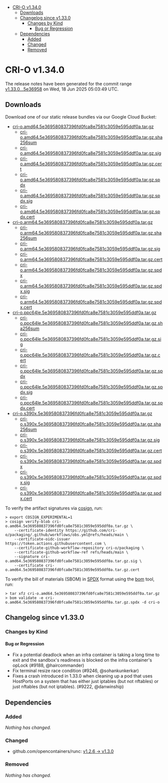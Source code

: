 - [CRI-O v1.34.0](#cri-o-v1340)
  - [Downloads](#downloads)
  - [Changelog since v1.33.0](#changelog-since-v1330)
    - [Changes by Kind](#changes-by-kind)
      - [Bug or Regression](#bug-or-regression)
  - [Dependencies](#dependencies)
    - [Added](#added)
    - [Changed](#changed)
    - [Removed](#removed)

# CRI-O v1.34.0

The release notes have been generated for the commit range
[v1.33.0...5e36958](https://github.com/cri-o/cri-o/compare/v1.33.0...v1.34.0) on Wed, 18 Jun 2025 05:03:49 UTC.

## Downloads

Download one of our static release bundles via our Google Cloud Bucket:

- [cri-o.amd64.5e369580837396fd0fca8e7581c3059e595ddf0a.tar.gz](https://storage.googleapis.com/cri-o/artifacts/cri-o.amd64.5e369580837396fd0fca8e7581c3059e595ddf0a.tar.gz)
  - [cri-o.amd64.5e369580837396fd0fca8e7581c3059e595ddf0a.tar.gz.sha256sum](https://storage.googleapis.com/cri-o/artifacts/cri-o.amd64.5e369580837396fd0fca8e7581c3059e595ddf0a.tar.gz.sha256sum)
  - [cri-o.amd64.5e369580837396fd0fca8e7581c3059e595ddf0a.tar.gz.sig](https://storage.googleapis.com/cri-o/artifacts/cri-o.amd64.5e369580837396fd0fca8e7581c3059e595ddf0a.tar.gz.sig)
  - [cri-o.amd64.5e369580837396fd0fca8e7581c3059e595ddf0a.tar.gz.cert](https://storage.googleapis.com/cri-o/artifacts/cri-o.amd64.5e369580837396fd0fca8e7581c3059e595ddf0a.tar.gz.cert)
  - [cri-o.amd64.5e369580837396fd0fca8e7581c3059e595ddf0a.tar.gz.spdx](https://storage.googleapis.com/cri-o/artifacts/cri-o.amd64.5e369580837396fd0fca8e7581c3059e595ddf0a.tar.gz.spdx)
  - [cri-o.amd64.5e369580837396fd0fca8e7581c3059e595ddf0a.tar.gz.spdx.sig](https://storage.googleapis.com/cri-o/artifacts/cri-o.amd64.5e369580837396fd0fca8e7581c3059e595ddf0a.tar.gz.spdx.sig)
  - [cri-o.amd64.5e369580837396fd0fca8e7581c3059e595ddf0a.tar.gz.spdx.cert](https://storage.googleapis.com/cri-o/artifacts/cri-o.amd64.5e369580837396fd0fca8e7581c3059e595ddf0a.tar.gz.spdx.cert)
- [cri-o.arm64.5e369580837396fd0fca8e7581c3059e595ddf0a.tar.gz](https://storage.googleapis.com/cri-o/artifacts/cri-o.arm64.5e369580837396fd0fca8e7581c3059e595ddf0a.tar.gz)
  - [cri-o.arm64.5e369580837396fd0fca8e7581c3059e595ddf0a.tar.gz.sha256sum](https://storage.googleapis.com/cri-o/artifacts/cri-o.arm64.5e369580837396fd0fca8e7581c3059e595ddf0a.tar.gz.sha256sum)
  - [cri-o.arm64.5e369580837396fd0fca8e7581c3059e595ddf0a.tar.gz.sig](https://storage.googleapis.com/cri-o/artifacts/cri-o.arm64.5e369580837396fd0fca8e7581c3059e595ddf0a.tar.gz.sig)
  - [cri-o.arm64.5e369580837396fd0fca8e7581c3059e595ddf0a.tar.gz.cert](https://storage.googleapis.com/cri-o/artifacts/cri-o.arm64.5e369580837396fd0fca8e7581c3059e595ddf0a.tar.gz.cert)
  - [cri-o.arm64.5e369580837396fd0fca8e7581c3059e595ddf0a.tar.gz.spdx](https://storage.googleapis.com/cri-o/artifacts/cri-o.arm64.5e369580837396fd0fca8e7581c3059e595ddf0a.tar.gz.spdx)
  - [cri-o.arm64.5e369580837396fd0fca8e7581c3059e595ddf0a.tar.gz.spdx.sig](https://storage.googleapis.com/cri-o/artifacts/cri-o.arm64.5e369580837396fd0fca8e7581c3059e595ddf0a.tar.gz.spdx.sig)
  - [cri-o.arm64.5e369580837396fd0fca8e7581c3059e595ddf0a.tar.gz.spdx.cert](https://storage.googleapis.com/cri-o/artifacts/cri-o.arm64.5e369580837396fd0fca8e7581c3059e595ddf0a.tar.gz.spdx.cert)
- [cri-o.ppc64le.5e369580837396fd0fca8e7581c3059e595ddf0a.tar.gz](https://storage.googleapis.com/cri-o/artifacts/cri-o.ppc64le.5e369580837396fd0fca8e7581c3059e595ddf0a.tar.gz)
  - [cri-o.ppc64le.5e369580837396fd0fca8e7581c3059e595ddf0a.tar.gz.sha256sum](https://storage.googleapis.com/cri-o/artifacts/cri-o.ppc64le.5e369580837396fd0fca8e7581c3059e595ddf0a.tar.gz.sha256sum)
  - [cri-o.ppc64le.5e369580837396fd0fca8e7581c3059e595ddf0a.tar.gz.sig](https://storage.googleapis.com/cri-o/artifacts/cri-o.ppc64le.5e369580837396fd0fca8e7581c3059e595ddf0a.tar.gz.sig)
  - [cri-o.ppc64le.5e369580837396fd0fca8e7581c3059e595ddf0a.tar.gz.cert](https://storage.googleapis.com/cri-o/artifacts/cri-o.ppc64le.5e369580837396fd0fca8e7581c3059e595ddf0a.tar.gz.cert)
  - [cri-o.ppc64le.5e369580837396fd0fca8e7581c3059e595ddf0a.tar.gz.spdx](https://storage.googleapis.com/cri-o/artifacts/cri-o.ppc64le.5e369580837396fd0fca8e7581c3059e595ddf0a.tar.gz.spdx)
  - [cri-o.ppc64le.5e369580837396fd0fca8e7581c3059e595ddf0a.tar.gz.spdx.sig](https://storage.googleapis.com/cri-o/artifacts/cri-o.ppc64le.5e369580837396fd0fca8e7581c3059e595ddf0a.tar.gz.spdx.sig)
  - [cri-o.ppc64le.5e369580837396fd0fca8e7581c3059e595ddf0a.tar.gz.spdx.cert](https://storage.googleapis.com/cri-o/artifacts/cri-o.ppc64le.5e369580837396fd0fca8e7581c3059e595ddf0a.tar.gz.spdx.cert)
- [cri-o.s390x.5e369580837396fd0fca8e7581c3059e595ddf0a.tar.gz](https://storage.googleapis.com/cri-o/artifacts/cri-o.s390x.5e369580837396fd0fca8e7581c3059e595ddf0a.tar.gz)
  - [cri-o.s390x.5e369580837396fd0fca8e7581c3059e595ddf0a.tar.gz.sha256sum](https://storage.googleapis.com/cri-o/artifacts/cri-o.s390x.5e369580837396fd0fca8e7581c3059e595ddf0a.tar.gz.sha256sum)
  - [cri-o.s390x.5e369580837396fd0fca8e7581c3059e595ddf0a.tar.gz.sig](https://storage.googleapis.com/cri-o/artifacts/cri-o.s390x.5e369580837396fd0fca8e7581c3059e595ddf0a.tar.gz.sig)
  - [cri-o.s390x.5e369580837396fd0fca8e7581c3059e595ddf0a.tar.gz.cert](https://storage.googleapis.com/cri-o/artifacts/cri-o.s390x.5e369580837396fd0fca8e7581c3059e595ddf0a.tar.gz.cert)
  - [cri-o.s390x.5e369580837396fd0fca8e7581c3059e595ddf0a.tar.gz.spdx](https://storage.googleapis.com/cri-o/artifacts/cri-o.s390x.5e369580837396fd0fca8e7581c3059e595ddf0a.tar.gz.spdx)
  - [cri-o.s390x.5e369580837396fd0fca8e7581c3059e595ddf0a.tar.gz.spdx.sig](https://storage.googleapis.com/cri-o/artifacts/cri-o.s390x.5e369580837396fd0fca8e7581c3059e595ddf0a.tar.gz.spdx.sig)
  - [cri-o.s390x.5e369580837396fd0fca8e7581c3059e595ddf0a.tar.gz.spdx.cert](https://storage.googleapis.com/cri-o/artifacts/cri-o.s390x.5e369580837396fd0fca8e7581c3059e595ddf0a.tar.gz.spdx.cert)

To verify the artifact signatures via [cosign](https://github.com/sigstore/cosign), run:

```console
> export COSIGN_EXPERIMENTAL=1
> cosign verify-blob cri-o.amd64.5e369580837396fd0fca8e7581c3059e595ddf0a.tar.gz \
    --certificate-identity https://github.com/cri-o/packaging/.github/workflows/obs.yml@refs/heads/main \
    --certificate-oidc-issuer https://token.actions.githubusercontent.com \
    --certificate-github-workflow-repository cri-o/packaging \
    --certificate-github-workflow-ref refs/heads/main \
    --signature cri-o.amd64.5e369580837396fd0fca8e7581c3059e595ddf0a.tar.gz.sig \
    --certificate cri-o.amd64.5e369580837396fd0fca8e7581c3059e595ddf0a.tar.gz.cert
```

To verify the bill of materials (SBOM) in [SPDX](https://spdx.org) format using the [bom](https://sigs.k8s.io/bom) tool, run:

```console
> tar xfz cri-o.amd64.5e369580837396fd0fca8e7581c3059e595ddf0a.tar.gz
> bom validate -e cri-o.amd64.5e369580837396fd0fca8e7581c3059e595ddf0a.tar.gz.spdx -d cri-o
```

## Changelog since v1.33.0

### Changes by Kind

#### Bug or Regression
 - Fix a potential deadlock when an infra container is taking a long time to exit and the sandbox's readiness is blocked on the infra container's opLock (#9188, @haircommander)
 - Fix terminal resize race condition (#9246, @sohankunkerkar)
 - Fixes a crash introduced in 1.33.0 when cleaning up a pod that uses HostPorts
  on a system that has either just iptables (but not nftables) or just nftables
  (but not iptables). (#9222, @danwinship)

## Dependencies

### Added
_Nothing has changed._

### Changed
- github.com/opencontainers/runc: [v1.2.6 → v1.3.0](https://github.com/opencontainers/runc/compare/v1.2.6...v1.3.0)

### Removed
_Nothing has changed._
